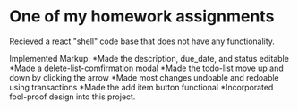 # One of my homework assignments

Recieved a react "shell" code base that does not have any functionality.

Implemented
Markup: *Made the description, due_date, and status editable
        *Made a delete-list-comfirmation modal 
        *Made the todo-list move up and down by clicking the arrow
        *Made most changes undoable and redoable using transactions
        *Made the add item button functional
        *Incorporated fool-proof design into this project. 
